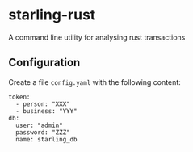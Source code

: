 # starling-rust

A command line utility for analysing rust transactions


## Configuration

Create a file `config.yaml` with the following content:

```
token:
  - person: "XXX"
  - business: "YYY"
db:
  user: "admin"
  password: "ZZZ"
  name: starling_db
```